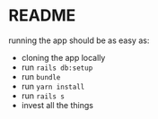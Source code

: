 # README

running the app should be as easy as:
- cloning the app locally
- run `rails db:setup`
- run `bundle`
- run `yarn install`
- run `rails s`
- invest all the things
